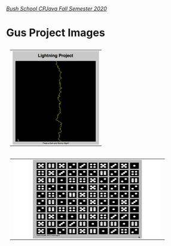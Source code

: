[_Bush School CPJava Fall Semester 2020_](https://chandrunarayan.github.io/cpjava/)


# Gus Project Images

<table style="padding:10px">
<tr>
    
 
  <td>
    <img src="./giftable/gus.gif" align="right" alt="2" width = 231px height = 250px>
  </td>

<table style="padding:10px">
<tr>


  <td>
    <img src="./giftable/gus2.gif" align="right" alt="2" width = 400px height = 210px>
  </td>

</tr>
</table>


